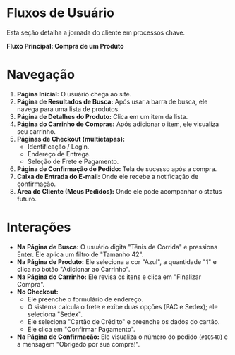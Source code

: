 # Fluxos de Usuário
Esta seção detalha a jornada do cliente em processos chave.

**Fluxo Principal: Compra de um Produto**

# Navegação
1.  **Página Inicial:** O usuário chega ao site.
2.  **Página de Resultados de Busca:** Após usar a barra de busca, ele navega para uma lista de produtos.
3.  **Página de Detalhes do Produto:** Clica em um item da lista.
4.  **Página do Carrinho de Compras:** Após adicionar o item, ele visualiza seu carrinho.
5.  **Páginas de Checkout (multietapas):**
    *   Identificação / Login.
    *   Endereço de Entrega.
    *   Seleção de Frete e Pagamento.
6.  **Página de Confirmação de Pedido:** Tela de sucesso após a compra.
7.  **Caixa de Entrada do E-mail:** Onde ele recebe a notificação de confirmação.
8.  **Área do Cliente (Meus Pedidos):** Onde ele pode acompanhar o status futuro.

# Interações
*   **Na Página de Busca:** O usuário digita "Tênis de Corrida" e pressiona Enter. Ele aplica um filtro de "Tamanho 42".
*   **Na Página de Produto:** Ele seleciona a cor "Azul", a quantidade "1" e clica no botão "Adicionar ao Carrinho".
*   **Na Página do Carrinho:** Ele revisa os itens e clica em "Finalizar Compra".
*   **No Checkout:**
    *   Ele preenche o formulário de endereço.
    *   O sistema calcula o frete e exibe duas opções (PAC e Sedex); ele seleciona "Sedex".
    *   Ele seleciona "Cartão de Crédito" e preenche os dados do cartão.
    *   Ele clica em "Confirmar Pagamento".
*   **Na Página de Confirmação:** Ele visualiza o número do pedido (`#10548`) e a mensagem "Obrigado por sua compra!".